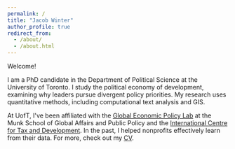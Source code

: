 ```yaml
---
permalink: /
title: "Jacob Winter"
author_profile: true
redirect_from: 
  - /about/
  - /about.html
---
```


<base target="_blank">

Welcome!

I am a PhD candidate in the Department of Political Science at the University of Toronto. I study the political economy of development, examining why leaders pursue divergent policy priorities. My research uses quantitative methods, including computational text analysis and GIS.

At UofT, I've been affiliated with the [Global Economic Policy Lab](https://munkschool.utoronto.ca/gepl/people) at the Munk School of Global Affairs and Public Policy and the [International Centre for Tax and Development](https://logri.org/project/potential-models-for-linking-revenues-with-public-services-in-lilongwe-mzuzu-zomba-and-blantyre-city-councils/). In the past, I helped nonprofits effectively learn from their data. For more, check out my [CV](/files/CV_WinterJ_2024.09.pdf).

